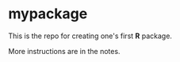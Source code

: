 # mypackage

This is the repo for creating one's first **R** package. 

More instructions are in the notes.
